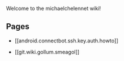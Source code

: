 Welcome to the michaelchelennet wiki!


  

## Pages

* [[android.connectbot.ssh.key.auth.howto]]

* [[git.wiki.gollum.smeagol]]
